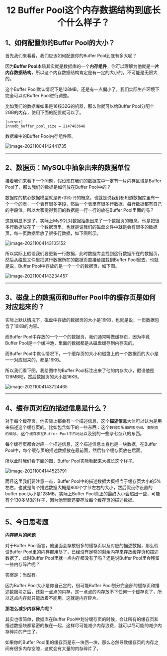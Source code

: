 <h1 align="center">12 Buffer Pool这个内存数据结构到底长个什么样子？</h1>



## 1、如何配置你的Buffer Pool的大小？

首先我们来看看，我们应该如何配置你的Buffer Pool到底有多大呢？

因为**Buffer Pool**本质其实就是数据库的一个**内存组件**，你可以理解为他就是**一片内存数据结构**，所以这个内存数据结构肯定是有一定的大小的，不可能是无限大的。

这个Buffer Pool默认情况下是128MB，还是有一点偏小了，我们实际生产环境下完全可以对Buffer Pool进行调整。

比如我们的数据库如果是16核32G的机器，那么你就可以给Buffer Pool分配个2GB的内存，使用下面的配置就可以了。

```
[server]
innodb_buffer_pool_size = 2147483648
```

数据库中的Buffer Pool内存组件图。

<img src="https://studyimages.oss-cn-beijing.aliyuncs.com/img/mysql/01-33/202210201125701.png" alt="image-20211004142441735"/>



***

## 2、数据页：MySQL中抽象出来的数据单位

接着我们来看下一个问题，假设现在我们的数据库中一定有一片内存区域是Buffer Pool了，那么我们的数据是如何放在Buffer Pool中的？

数据库的核心数据模型就是`表+字段+行`的概念，也就是说我们都知道数据库里有一个一个的表，一个表有很多字段，然后一个表里有很多行数据，每行数据都有自己的字段值。所以大家觉得我们的数据是一行一行的放在Buffer Pool里面的吗？

这就明显不是了，实际上MySQL对数据抽象出来了一个数据页的概念，他是把很多行数据放在了一个数据页里，也就是说我们的磁盘文件中就是会有很多的数据页，每一页数据里放了很多行数据，如下图所示。

<img src="https://studyimages.oss-cn-beijing.aliyuncs.com/img/mysql/01-33/202210201125703.png" alt="image-20211004143105152"/>

所以实际上假设我们要更新一行数据，此时数据库会找到这行数据所在的数据页，然后从磁盘文件里把这行数据所在的数据页直接给加载到Buffer Pool里去。也就是说，Buffer Pool中存放的是一个一个的数据页，如下图。

<img src="https://studyimages.oss-cn-beijing.aliyuncs.com/img/mysql/01-33/202210201125704.png" alt="image-20211004143234457"/>



***

## 3、磁盘上的数据页和Buffer Pool中的缓存页是如何对应起来的？

实际上默认情况下，磁盘中存放的数据页的大小是16KB，也就是说，一页数据包含了16KB的内容。

而Buffer Pool中存放的一个一个的数据页，我们通常叫做缓存页，因为毕竟Buffer Pool是一个缓冲池，里面的数据都是从磁盘缓存到内存去的。

而Buffer Pool中默认情况下，一个缓存页的大小和磁盘上的一个数据页的大小是一一对应起来的，都是16KB。

所以我们看下图，我给图中的Buffer Pool标注出来了他的内存大小，假设他是128MB吧，然后数据页的大小是16KB。

<img src="https://studyimages.oss-cn-beijing.aliyuncs.com/img/mysql/01-33/202210201125705.png" alt="image-20211004143724465"/>



***

## 4、缓存页对应的描述信息是什么？

对于每个缓存页，他实际上都会有一个描述信息，这个**描述信息**大体可以认为是用来描述这个缓存页的。比如包含如下的一些东西：这个`数据页所属的表空间`、`数据页的编号`、这个`缓存页在Buffer Pool中的地址`以及别的一些杂七杂八的东西。

每个缓存页都会对应一个描述信息，这个描述信息本身也是一块数据，在Buffer Pool中，每个缓存页的描述数据放在最前面，然后各个缓存页放在后面。

所以此时我们看下面的图，Buffer Pool实际看起来大概长这个样子。

<img src="https://studyimages.oss-cn-beijing.aliyuncs.com/img/mysql/01-33/202210201125706.png" alt="image-20211004144523791"/>

而且这里我们要注意一点，Buffer Pool中的描述数据大概相当于缓存页大小的5%左右，也就是每个描述数据大概是800个字节左右的大小，然后假设你设置的buffer pool大小是128MB，实际上Buffer Pool真正的最终大小会超出一些，可能有个130多MB的样子，因为他里面还要存放每个缓存页的描述数据。



***

## 5、今日思考题

**内存碎片的问题**

对于Buffer Pool而言，他里面会存放很多的缓存页以及对应的描述数据，那么假设Buffer Pool里的内存都用尽了，已经没有足够的剩余内存来存放缓存页和描述数据了，此时Buffer Pool里就一点内存都没有了吗？还是说Buffer Pool里会残留一些内存碎片呢？

答案是：当然有。

因为Buffer Pool大小是你自己定的，很可能Buffer Pool划分完全部的缓存页和描述数据块之后，还剩一点点的内存，这一点点的内存放不下任何一个缓存页了，所以这点内存就只能放着不能用，这就是内存碎片。

**那怎么减少内存碎片呢？**

其实也很简单，数据库在Buffer Pool中划分缓存页的时候，会让所有的缓存页和描述数据块都紧密的挨在一起，这样尽可能减少内存浪费，就可以尽可能的减少内存碎片的产生了。

如果你的Buffer Pool里的缓存页是东一块西一块，那么必然导致缓存页的内存之间有很多内存空隙，这就会有大量的内存碎片了。



